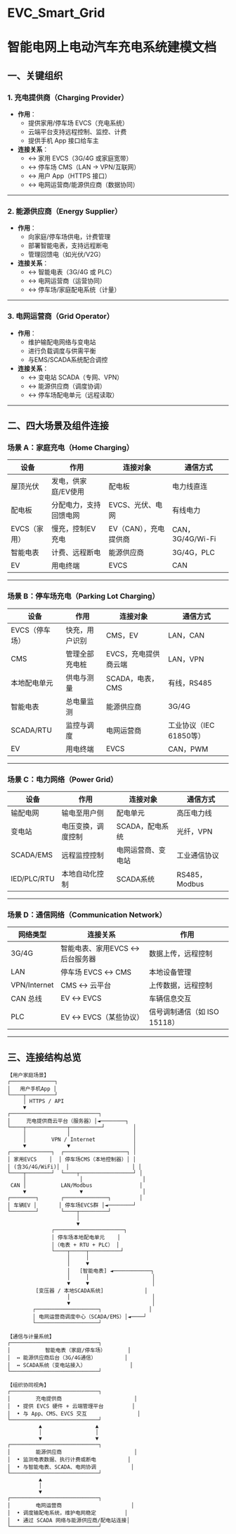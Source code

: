 # EVC_Smart_Grid
# 智能电网上电动汽车充电系统建模文档

## 一、关键组织

### 1. 充电提供商（Charging Provider）
- **作用**：
  - 提供家用/停车场 EVCS（充电系统）
  - 云端平台支持远程控制、监控、计费
  - 提供手机 App 接口给车主
- **连接关系**：
  - ↔ 家用 EVCS（3G/4G 或家庭宽带）
  - ↔ 停车场 CMS（LAN → VPN/互联网）
  - ↔ 用户 App（HTTPS 接口）
  - ↔ 电网运营商/能源供应商（数据协同）

---

### 2. 能源供应商（Energy Supplier）
- **作用**：
  - 向家庭/停车场供电，计费管理
  - 部署智能电表，支持远程断电
  - 管理回馈电（如光伏/V2G）
- **连接关系**：
  - ↔ 智能电表（3G/4G 或 PLC）
  - ↔ 电网运营商（运营协同）
  - ↔ 停车场/家庭配电系统（计量）

---

### 3. 电网运营商（Grid Operator）
- **作用**：
  - 维护输配电网络与变电站
  - 进行负载调度与供需平衡
  - 与EMS/SCADA系统配合调控
- **连接关系**：
  - ↔ 变电站 SCADA（专网、VPN）
  - ↔ 能源供应商（调度协调）
  - ↔ 停车场配电单元（远程读取）

---

## 二、四大场景及组件连接

### 场景 A：家庭充电（Home Charging）

| 设备 | 作用 | 连接对象 | 通信方式 |
|------|------|----------|----------|
| 屋顶光伏 | 发电，供家庭/EV使用 | 配电板 | 电力线直连 |
| 配电板 | 分配电力，支持回馈电网 | EVCS、光伏、电网 | 有线电力 |
| EVCS（家用） | 慢充，控制EV充电 | EV（CAN），充电提供商 | CAN，3G/4G/Wi-Fi |
| 智能电表 | 计费、远程断电 | 能源供应商 | 3G/4G，PLC |
| EV | 用电终端 | EVCS | CAN |

---

### 场景 B：停车场充电（Parking Lot Charging）

| 设备 | 作用 | 连接对象 | 通信方式 |
|------|------|----------|----------|
| EVCS（停车场） | 快充，用户识别 | CMS，EV | LAN，CAN |
| CMS | 管理全部充电桩 | EVCS，充电提供商云端 | LAN，VPN |
| 本地配电单元 | 供电与测量 | SCADA，电表，CMS | 有线，RS485 |
| 智能电表 | 总电量监测 | 能源供应商 | 3G/4G |
| SCADA/RTU | 监控与调度 | 电网运营商 | 工业协议（IEC 61850等） |
| EV | 用电终端 | EVCS | CAN，PWM |

---

### 场景 C：电力网络（Power Grid）

| 设备 | 作用 | 连接对象 | 通信方式 |
|------|------|----------|----------|
| 输配电网 | 输电至用户侧 | 配电单元 | 高压电力线 |
| 变电站 | 电压变换，调度控制 | SCADA，配电系统 | 光纤，VPN |
| SCADA/EMS | 远程监控控制 | 电网运营商、变电站 | 工业通信协议 |
| IED/PLC/RTU | 本地自动化控制 | SCADA系统 | RS485，Modbus |

---

### 场景 D：通信网络（Communication Network）

| 网络类型 | 连接关系 | 作用 |
|----------|----------|------|
| 3G/4G | 智能电表、家用EVCS ↔ 后台服务器 | 数据上传，远程控制 |
| LAN | 停车场 EVCS ↔ CMS | 本地设备管理 |
| VPN/Internet | CMS ↔ 云平台 | 上传数据，远程控制 |
| CAN 总线 | EV ↔ EVCS | 车辆信息交互 |
| PLC | EV ↔ EVCS（某些协议） | 信号调制通信（如 ISO 15118） |

---

## 三、连接结构总览

```plaintext
【用户家庭场景】
┌──────────────┐
│   用户手机App │
└────┬─────────┘
     │ HTTPS / API
     ▼
┌────────────────────────────┐
│     充电提供商云平台（服务器）│◄────────┐
└────┬─────────────┬──────────┘         │
     │             │                    │
     │        VPN / Internet            │
     ▼             ▼                    │
┌─────────────┐  ┌────────────────────┐ │
│ 家用EVCS    │  │ 停车场CMS（本地控制器）│ │
│ (含3G/4G/WiFi)│  │                    │ │
└────┬────────┘  └────┬─────────────────┘ │
     │                 │                   │
 CAN │           LAN/Modbus               │
     ▼                 ▼                   │
┌────────┐       ┌──────────────┐         │
│ 车辆EV │       │ 停车场EVCS群 │◄────────┘
└────────┘       └────┬─────────┘
                      │
                      ▼
              ┌──────────────────────┐
              │ 停车场本地配电单元    │
              │（电表 + RTU + PLC） │
              └────┬─────┬──────────┘
                   │     │
                   │     ▼
                   │   [智能电表] ◄────────────┐
                   │     │                    │
                   ▼     ▼                    │
         [变压器 / 本地SCADA系统]             │
                   │                          │
                   ▼                          │
        ┌────────────────────┐               │
        │ 电网运营商调度中心（SCADA/EMS）│◄────┘
        └────────────────────┘

【通信与计量系统】
┌────────────────────────────┐
│           智能电表（家庭/停车场）       │
│  ↔ 能源供应商后台（3G/4G通信）         │
│  ↔ SCADA系统（变电站接入）              │
└────────────────────────────┘

【组织协同视角】
┌────────────────────────────┐
│        充电提供商                       │
│  • 提供 EVCS 硬件 + 云端管理平台         │
│  • 与 App、CMS、EVCS 交互                │
└────────────────────────────┘
          ▲                 ▲
          │                 │
          ▼                 ▼
┌────────────────────────────┐
│        能源供应商                       │
│  • 监测电表数据、执行计费或断电          │
│  • 与智能电表、SCADA、电网协调           │
└────────────────────────────┘
          ▲
          │
          ▼
┌────────────────────────────┐
│        电网运营商                      │
│  • 调度输配电系统，维护电网稳定         │
│  • 通过 SCADA 网络与能源供应商/配电站连接│
└────────────────────────────┘
